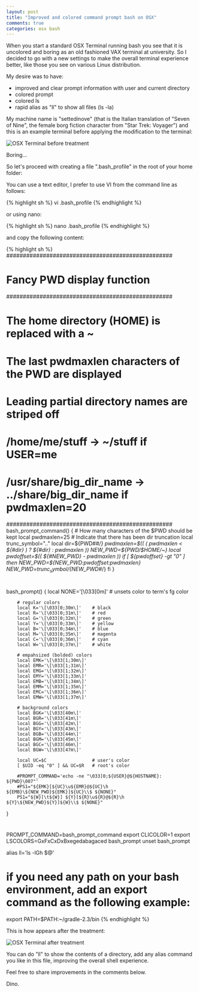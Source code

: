 ```yaml
---
layout: post
title: "Improved and colored command prompt bash on OSX"
comments: true
categories: osx bash
---
```


When you start a standard OSX Terminal running bash you see that it is uncolored and boring as an old fashioned VAX terminal at university. So I decided to go with a new settings to make the overall terminal experience better, like those you see on various Linux distribution.<!--more-->

My desire was to have:

- improved and clear prompt information with user and current directory
- colored prompt
- colored ls
- rapid alias as "ll" to show all files (ls -la) 

My machine name is "settedinove" (that is the Italian translation of "Seven of Nine", the female borg fiction character from "Star Trek: Voyager") and this is an example terminal before applying the modification to the terminal:

![OSX Terminal before treatment]({{site.baseurl}}/assets/images/2015-05-13-SS1.png)

Boring...

So let's proceed with creating a file ".bash_profile" in the root of your home folder:

You can use a text editor, I prefer to use VI from the command line as follows:

{% highlight sh %}
vi .bash_profile
{% endhighlight %}

or using nano:

{% highlight sh %}
nano .bash_profile
{% endhighlight %}

and copy the following content:

{% highlight sh %}
##################################################
# Fancy PWD display function
##################################################
# The home directory (HOME) is replaced with a ~
# The last pwdmaxlen characters of the PWD are displayed
# Leading partial directory names are striped off
# /home/me/stuff          -> ~/stuff               if USER=me
# /usr/share/big_dir_name -> ../share/big_dir_name if pwdmaxlen=20
##################################################
bash_prompt_command() {
            # How many characters of the $PWD should be kept
            local pwdmaxlen=25
            # Indicate that there has been dir truncation
            local trunc_symbol=".."
            local dir=${PWD##*/}
            pwdmaxlen=$(( ( pwdmaxlen < ${#dir} ) ? ${#dir} : pwdmaxlen ))
            NEW_PWD=${PWD/$HOME/~}
            local pwdoffset=$(( ${#NEW_PWD} - pwdmaxlen ))
            if [ ${pwdoffset} -gt "0" ]
                then
                NEW_PWD=${NEW_PWD:$pwdoffset:$pwdmaxlen}
                NEW_PWD=${trunc_symbol}/${NEW_PWD#*/}
            fi
}
#
bash_prompt() {
    local NONE='\[\033[0m\]'    # unsets color to term's fg color

        # regular colors
        local K='\[\033[0;30m\]'    # black
        local R='\[\033[0;31m\]'    # red
        local G='\[\033[0;32m\]'    # green
        local Y='\[\033[0;33m\]'    # yellow
        local B='\[\033[0;34m\]'    # blue
        local M='\[\033[0;35m\]'    # magenta
        local C='\[\033[0;36m\]'    # cyan
        local W='\[\033[0;37m\]'    # white

        # empahsized (bolded) colors
        local EMK='\[\033[1;30m\]'
        local EMR='\[\033[1;31m\]'
        local EMG='\[\033[1;32m\]'
        local EMY='\[\033[1;33m\]'
        local EMB='\[\033[1;34m\]'
        local EMM='\[\033[1;35m\]'
        local EMC='\[\033[1;36m\]'
        local EMW='\[\033[1;37m\]'

        # background colors
        local BGK='\[\033[40m\]'
        local BGR='\[\033[41m\]'
        local BGG='\[\033[42m\]'
        local BGY='\[\033[43m\]'
        local BGB='\[\033[44m\]'
        local BGM='\[\033[45m\]'
        local BGC='\[\033[46m\]'
        local BGW='\[\033[47m\]'

        local UC=$C                 # user's color
        [ $UID -eq "0" ] && UC=$R   # root's color

        #PROMPT_COMMAND='echo -ne "\033]0;${USER}@${HOSTNAME}: ${PWD}\007"'
        #PS1="${EMK}[${UC}\u${EMR}@${UC}\h ${EMB}\${NEW_PWD}${EMK}]${UC}\\$ ${NONE}"
        PS1="${W}[\t${W}] ${Y}[${R}\u${R}@${R}\h ${Y}\${NEW_PWD}${Y}]${W}\\$ ${NONE}"
}
#
PROMPT_COMMAND=bash_prompt_command
export CLICOLOR=1
export LSCOLORS=GxFxCxDxBxegedabagaced
bash_prompt
unset bash_prompt

alias ll='ls -lGh $@'

# if you need any path on your bash environment, add  an export command as the following example:
export PATH=$PATH:~/gradle-2.3/bin
{% endhighlight %}

This is how appears after the treatment:

![OSX Terminal after treatment]({{site.baseurl}}/assets/images/2015-05-13-SS2.png)

You can do "ll" to show the contents of a directory, add any alias command you like in this file, improving  the overall shell experience.

Feel free to share improvements in the comments below.

Dino.

